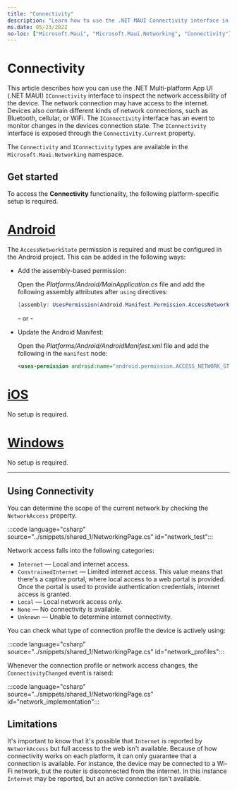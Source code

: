 ```yaml
---
title: "Connectivity"
description: "Learn how to use the .NET MAUI Connectivity interface in the Microsoft.Maui.Networking namespace. With this interface, you can determine if you can communicate with the internet and which network devices are connected"
ms.date: 05/23/2022
no-loc: ["Microsoft.Maui", "Microsoft.Maui.Networking", "Connectivity"]
---
```


# Connectivity

This article describes how you can use the .NET Multi-platform App UI (.NET MAUI) `IConnectivity` interface to inspect the network accessibility of the device. The network connection may have access to the internet. Devices also contain different kinds of network connections, such as Bluetooth, cellular, or WiFi. The `IConnectivity` interface has an event to monitor changes in the devices connection state. The `IConnectivity` interface is exposed through the `Connectivity.Current` property.

The `Connectivity` and `IConnectivity` types are available in the `Microsoft.Maui.Networking` namespace.

## Get started

To access the **Connectivity** functionality, the following platform-specific setup is required.

<!-- markdownlint-disable MD025 -->
# [Android](#tab/android)

The `AccessNetworkState` permission is required and must be configured in the Android project. This can be added in the following ways:

- Add the assembly-based permission:

  Open the _Platforms/Android/MainApplication.cs_ file and add the following assembly attributes after `using` directives:

  ```csharp
  [assembly: UsesPermission(Android.Manifest.Permission.AccessNetworkState)]
  ```

  \- or -

- Update the Android Manifest:

  Open the _Platforms/Android/AndroidManifest.xml_ file and add the following in the `manifest` node:

  ```xml
  <uses-permission android:name="android.permission.ACCESS_NETWORK_STATE" />
  ```

<!-- NOT SUPPORTED
  \- or -

- Right-click on the Android project and open the project's properties. Under _Android Manifest_ find the **Required permissions:** area and check the **Access Network State** permission. This will automatically update the _AndroidManifest.xml_ file.
-->

# [iOS](#tab/ios)

No setup is required.

# [Windows](#tab/windows)

No setup is required.

-----
<!-- markdownlint-enable MD025 -->

## Using Connectivity

You can determine the scope of the current network by checking the `NetworkAccess` property.

:::code language="csharp" source="../snippets/shared_1/NetworkingPage.cs" id="network_test":::

Network access falls into the following categories:

- `Internet` &mdash; Local and internet access.
- `ConstrainedInternet` &mdash; Limited internet access. This value means that there's a captive portal, where local access to a web portal is provided. Once the portal is used to provide authentication credentials, internet access is granted.
- `Local` &mdash; Local network access only.
- `None` &mdash; No connectivity is available.
- `Unknown` &mdash; Unable to determine internet connectivity.

You can check what type of connection profile the device is actively using:

:::code language="csharp" source="../snippets/shared_1/NetworkingPage.cs" id="network_profiles":::

Whenever the connection profile or network access changes, the `ConnectivityChanged` event is raised:

:::code language="csharp" source="../snippets/shared_1/NetworkingPage.cs" id="network_implementation":::

## Limitations

It's important to know that it's possible that `Internet` is reported by `NetworkAccess` but full access to the web isn't available. Because of how connectivity works on each platform, it can only guarantee that a connection is available. For instance, the device may be connected to a Wi-Fi network, but the router is disconnected from the internet. In this instance `Internet` may be reported, but an active connection isn't available.
